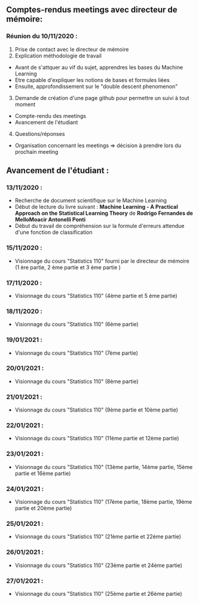 ## Comptes-rendus meetings avec directeur de mémoire:

### Réunion du 10/11/2020 :

1. Prise de contact avec le directeur de mémoire
2. Explication méthodologie de travail
  * Avant de s'attquer au vif du sujet, apprendres les bases du Machine Learning
  * Etre capable d'expliquer les notions de bases et formules liées
  * Ensuite, approfondissement sur le "double descent phenomenon"
3. Demande de création d'une page github pour permettre un suivi à tout moment
  * Compte-rendu des meetings
  * Avancement de l'étudiant
4. Questions/réponses
  * Organisation concernant les meetings => décision à prendre lors du prochain meeting


## Avancement de l'étudiant :

### 13/11/2020 : 

* Recherche de document scientifique sur le Machine Learning
* Début de lecture du livre suivant : **Machine Learning - A Practical Approach on the Statistical Learning Theory** de **Rodrigo Fernandes de MelloMoacir Antonelli Ponti**
* Début du travail de compréhension sur la formule d'erreurs attendue d'une fonction de classification

### 15/11/2020 :

* Visionnage du cours "Statistics 110" fourni par le directeur de mémoire (1 ère partie, 2 ème partie et 3 ème partie )

### 17/11/2020 :

* Visionnage du cours "Statistics 110" (4ème partie et 5 ème partie)

### 18/11/2020 :

* Visionnage du cours "Statistics 110" (6ème partie)

### 19/01/2021 :

* Visionnage du cours "Statistics 110" (7ème partie)

### 20/01/2021 :

* Visionnage du cours "Statistics 110" (8ème partie)

### 21/01/2021 :

* Visionnage du cours "Statistics 110" (9ème partie et 10ème partie)

### 22/01/2021 :

* Visionnage du cours "Statistics 110" (11ème partie et 12ème partie)

### 23/01/2021 :

* Visionnage du cours "Statistics 110" (13ème partie, 14ème partie, 15ème partie et 16ème partie)

### 24/01/2021 :

* Visionnage du cours "Statistics 110" (17ème partie, 18ème partie, 19ème partie et 20ème partie)

### 25/01/2021 :

* Visionnage du cours "Statistics 110" (21ème partie et 22ème partie)

### 26/01/2021 :

* Visionnage du cours "Statistics 110" (23ème partie et 24ème partie)

### 27/01/2021 :

* Visionnage du cours "Statistics 110" (25ème partie et 26ème partie)
